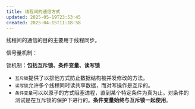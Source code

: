 ```yaml
---
title: 线程间的通信方式
updated: 2025-05-19T23:53:45
created: 2025-04-15T11:18:58
---
```


线程间的通信的目的主要用于线程同步。

信号量机制：

锁机制：**包括互斥锁、条件变量、读写锁**
- `互斥锁`提供了以排他方式防止数据结构被并发修改的方法。
- `读写锁`允许多个线程同时读共享数据，而对写操作是互斥的。
- `条件变量`可以以原子的方式阻塞进程，直到某个特定条件为真为止。对条件的测试是在互斥锁的保护下进行的。**条件变量始终与互斥锁一起使用**。

